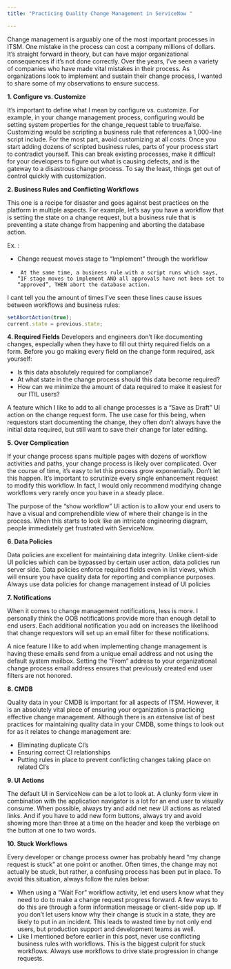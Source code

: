 ```yaml
---
title: "Practicing Quality Change Management in ServiceNow "

---
```


Change management is arguably one of the most important processes in ITSM.  One mistake in the process can cost a company millions of dollars.  It’s straight forward in theory, but can have major organizational consequences if it’s not done correctly.  Over the years, I’ve seen a variety of companies who have made vital mistakes in their process.  As organizations look to implement and sustain their change process, I wanted to share some of my observations to ensure success.

**1. Configure vs. Customize**

It’s important to define what I mean by configure vs. customize.  For example, in your change management process, configuring would be setting system properties for the change_request table to true/false.  Customizing would be scripting a business rule that references a 1,000-line script include.  For the most part, avoid customizing at all costs.  Once you start adding dozens of scripted business rules, parts of your process start to contradict yourself.  This can break existing processes, make it difficult for your developers to figure out what is causing defects, and is the gateway to a disastrous change process.  To say the least, things get out of control quickly with customization. 

**2. Business Rules and Conflicting Workflows**

This one is a recipe for disaster and goes against best practices on the platform in multiple aspects.  For example, let’s say you have a workflow that is setting the state on a change request, but a business rule that is preventing a state change from happening and aborting the database action.

Ex. :

-	Change request moves stage to “Implement” through the workflow

-      At the same time, a business rule with a script runs which says, “IF stage moves to implement AND all approvals have not been set to “approved”, THEN abort the database action.  

I cant tell you the amount of times I’ve seen these lines cause issues between workflows and business rules: 

```javascript
setAbortAction(true);
current.state = previous.state;
```

**4. Required Fields**
Developers and engineers don’t like documenting changes, especially when they have to fill out thirty required fields on a form.  Before you go making every field on the change form required, ask yourself:

- Is this data absolutely required for compliance?
- At what state in the change process should this data become required?
- How can we minimize the amount of data required to make it easiest for our ITIL users?

A feature which I like to add to all change processes is a “Save as Draft” UI action on the change request form.  The use case for this being, when requestors start documenting the change, they often don’t always have the initial data required, but still want to save their change for later editing.

**5. Over Complication**

If your change process spans multiple pages with dozens of workflow activities and paths, your change process is likely over complicated.  Over the course of time, it’s easy to let this process grow exponentially.  Don’t let this happen.  It’s important to scrutinize every single enhancement request to modify this workflow.  In fact, I would only recommend modifying change workflows very rarely once you have in a steady place.

The purpose of the “show workflow” UI action is to allow your end users to have a visual and comprehendible view of where their change is in the process.  When this starts to look like an intricate engineering diagram, people immediately get frustrated with ServiceNow.

**6. Data Policies**

Data policies are excellent for maintaining data integrity.  Unlike client-side UI policies which can be bypassed by certain user action, data policies run server side.  Data policies enforce required fields even in list views, which will ensure you have quality data for reporting and compliance purposes.  Always use data policies for change management instead of UI policies

**7. Notifications**

When it comes to change management notifications, less is more.  I personally think the OOB notifications provide more than enough detail to end users.  Each additional notification you add on increases the likelihood that change requestors will set up an email filter for these notifications.

A nice feature I like to add when implementing change management is having these emails send from a unique email address and not using the default system mailbox.  Setting the “From” address to your organizational change process email address ensures that previously created end user filters are not honored.

**8. CMDB**

Quality data in your CMDB is important for all aspects of ITSM.  However, it is an absolutely vital piece of ensuring your organization is practicing effective change management.  Although there is an extensive list of best practices for maintaining quality data in your CMDB, some things to look out for as it relates to change management are:

-	Eliminating duplicate CI’s
-	Ensuring correct CI relationships
-	Putting rules in place to prevent conflicting changes taking place on related CI’s

**9. UI Actions**

The default UI in ServiceNow can be a lot to look at.  A clunky form view in combination with the application navigator is a lot for an end user to visually consume.  When possible, always try and add net new UI actions as related links.  And if you have to add new form buttons, always try and avoid showing more than three at a time on the header and keep the verbiage on the button at one to two words.

**10. Stuck Workflows**

Every developer or change process owner has probably heard “my change request is stuck” at one point or another.  Often times, the change may not actually be stuck, but rather, a confusing process has been put in place.  To avoid this situation, always follow the rules below:

-	When using a “Wait For” workflow activity, let end users know what they need to do to make a change request progress forward.  A few ways to do this are through a form information message or client-side pop up.  If you don’t let users know why their change is stuck in a state, they are likely to put in an incident.  This leads to wasted time by not only end users, but production support 	and development teams as well.
-	Like I mentioned before earlier in this post, never use conflicting business rules with workflows.  This is the biggest culprit for stuck workflows. Always use workflows to drive state progression in change requests.

